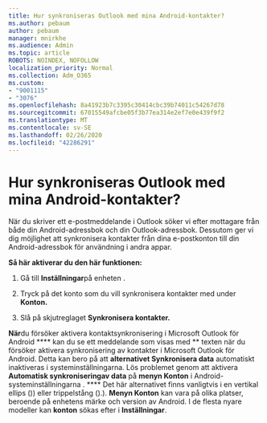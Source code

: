 ```yaml
---
title: Hur synkroniseras Outlook med mina Android-kontakter?
ms.author: pebaum
author: pebaum
manager: mnirkhe
ms.audience: Admin
ms.topic: article
ROBOTS: NOINDEX, NOFOLLOW
localization_priority: Normal
ms.collection: Adm_O365
ms.custom:
- "9001115"
- "3076"
ms.openlocfilehash: 8a41923b7c3395c30414cbc39b74011c54267d78
ms.sourcegitcommit: 67015549afcbe05f3b77ea314e2ef7e0e439f9f2
ms.translationtype: MT
ms.contentlocale: sv-SE
ms.lasthandoff: 02/26/2020
ms.locfileid: "42286291"
---
```

# <a name="how-does-outlook-sync-with-my-android-contacts"></a>Hur synkroniseras Outlook med mina Android-kontakter?

När du skriver ett e-postmeddelande i Outlook söker vi efter mottagare från både din Android-adressbok och din Outlook-adressbok. Dessutom ger vi dig möjlighet att synkronisera kontakter från dina e-postkonton till din Android-adressbok för användning i andra appar. 
 
**Så här aktiverar du den här funktionen:**
 
1. Gå till **Inställningar**på enheten .

2. Tryck på det konto som du vill synkronisera kontakter med under **Konton.**

3. Slå på skjutreglaget **Synkronisera kontakter.**
 
**När**du försöker aktivera kontaktsynkronisering i Microsoft Outlook för Android **** kan du se ett meddelande som visas med ** texten när du försöker aktivera synkronisering av kontakter i Microsoft Outlook för Android. Detta kan bero på att **alternativet Synkronisera data** automatiskt inaktiveras i systeminställningarna. Lös problemet genom att aktivera **Automatisk synkroniseringav data** på **menyn Konton** i Android-systeminställningarna . **** Det här alternativet finns vanligtvis i en vertikal ellips ()) eller trippelstång ().). **Menyn Konton** kan vara på olika platser, beroende på enhetens märke och version av Android. I de flesta nyare modeller kan **konton** sökas efter i **Inställningar**.